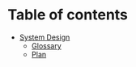 # Table of contents

* [System Design](README.md)
  * [Glossary](system-design/glossary.md)
  * [Plan](system-design/plan.md)

